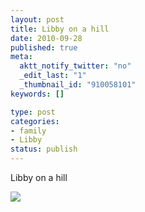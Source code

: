 ```yaml
--- 
layout: post
title: Libby on a hill
date: 2010-09-28
published: true
meta: 
  aktt_notify_twitter: "no"
  _edit_last: "1"
  _thumbnail_id: "910058101"
keywords: []

type: post
categories: 
- family
- Libby
status: publish
---
```

Libby on a hill

[![](http://liblab.net/andyeick/files/2010/09/2010-09-05-at-18-28-40-224x300.jpg)](http://liblab.net/andyeick/blog/2010/09/28/libby-on-a-hill/back-camera-13/)
